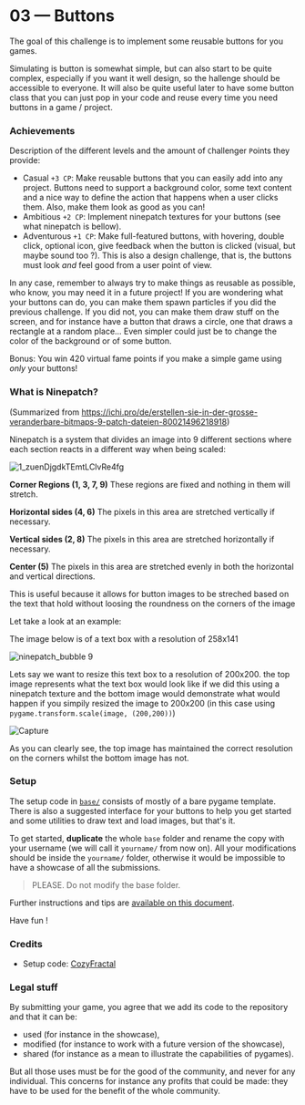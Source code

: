 # 03 — Buttons

The goal of this challenge is to implement some reusable buttons for you games.

Simulating is button is somewhat simple, but can also start to be quite complex, especially
if you want it well design, so the hallenge should be accessible to everyone.
It will also be quite useful later to have some button class that you can just pop in your code
and reuse every time you need buttons in a game / project.

### Achievements

 Description of the different levels and the amount of 
`C`hallenger `P`oints they provide:

- Casual `+3 CP`: Make reusable buttons that you can easily add into any project.
    Buttons need to support a background color, some text content and a nice way to
    define the action that happens when a user clicks them. 
    Also, make them look as good as you can!
- Ambitious `+2 CP`: Implement ninepatch textures for your buttons (see what ninepatch is bellow).
- Adventurous `+1 CP`: Make full-featured buttons, with hovering, double click, optional icon,
    give feedback when the button is clicked (visual, but maybe sound too ?).
    This is also a design challenge, that is, the buttons must look *and* feel good from a user point
    of view.
    

In any case, remember to always try to make things as reusable as possible,
who know, you may need it in a future project!
If you are wondering what your buttons can do, you can make them spawn particles if you
did the previous challenge. If you did not, you can make them draw stuff on the screen,
and for instance have a button that draws a circle, one that draws a rectangle at a random place...
Even simpler could just be to change the color of the background or of some button.

Bonus: You win 420 virtual fame points if you make a simple game using *only* your buttons!

### What is Ninepatch?

(Summarized from https://ichi.pro/de/erstellen-sie-in-der-grosse-veranderbare-bitmaps-9-patch-dateien-80021496218918)

Ninepatch is a system that divides an image into 9 different sections where each section reacts in a different way when being scaled:

![1_zuenDjgdkTEmtLClvRe4fg](https://user-images.githubusercontent.com/85095943/139265360-eb228192-9527-4b12-bfd4-df0fcc1b1403.png)

**Corner Regions (1, 3, 7, 9)** These regions are fixed and nothing in them will stretch.

**Horizontal sides (4, 6)** The pixels in this area are stretched vertically if necessary.

**Vertical sides (2, 8)** The pixels in this area are stretched horizontally if necessary. 

**Center (5)** The pixels in this area are stretched evenly in both the horizontal and vertical directions.

This is useful because it allows for button images to be streched based on the text that hold without loosing the roundness on the corners of the image

Let take a look at an example:

The image below is of a text box with a resolution of 258x141

![ninepatch_bubble 9](https://user-images.githubusercontent.com/85095943/139268352-a13d9587-f198-432c-aabd-50890177da60.png)

Lets say we want to resize this text box to a resolution of 200x200. the top image represents what the text box would look like if we did this using a ninepatch texture and the bottom image would demonstrate what would happen if you simpily resized the image to 200x200 (in this case using `pygame.transform.scale(image, (200,200))`) 

![Capture](https://user-images.githubusercontent.com/85095943/139269034-97bada52-7c3f-47df-ae41-643eba41687e.PNG)

As you can clearly see, the top image has maintained the correct resolution on the corners whilst the bottom image has not.

### Setup

The setup code in [`base/`](./base) consists of mostly of a bare pygame template. 
There is also a suggested interface for your buttons to help you get started
and some utilities to draw text and load images, but that's it.

To get started, **duplicate** the whole `base` folder and rename the copy with your username
(we will call it `yourname/` from now on). All your modifications should be inside the `yourname/` folder,
otherwise it would be impossible to have a showcase of all the submissions.

> PLEASE. Do not modify the base folder.

Further instructions and tips are [available on this document](../general_instructions.md).

Have fun !

### Credits

 - Setup code: [CozyFractal](https://cozyfractal.com)

### Legal stuff

By submitting your game, you agree that we add its code to the repository 
and that it can be:
- used (for instance in the showcase), 
- modified (for instance to work with a future version of the showcase),
- shared (for instance as a mean to illustrate the capabilities of pygames).

But all those uses must be for the good of the community, and never for any individual.
This concerns for instance any profits that could be made: they have to be used for the 
benefit of the whole community.
